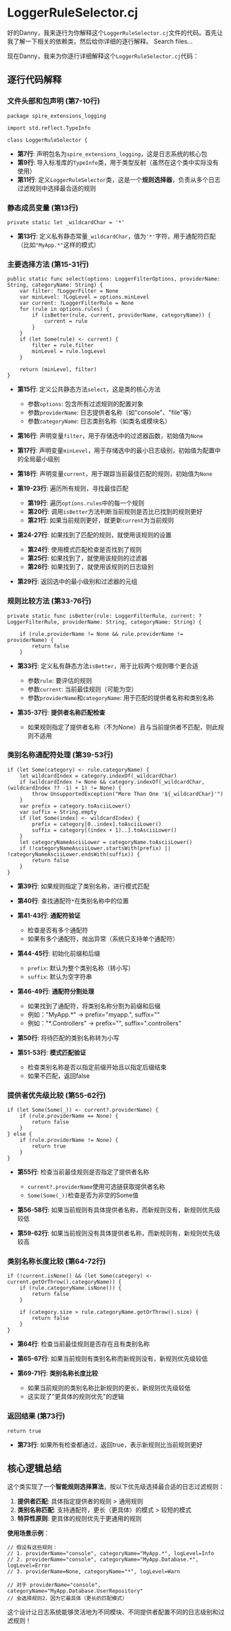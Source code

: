 # LoggerRuleSelector.cj

好的Danny，我来逐行为你解释这个`LoggerRuleSelector.cj`文件的代码。首先让我了解一下相关的依赖类，然后给你详细的逐行解释。
Search files...

现在Danny，我来为你逐行详细解释这个`LoggerRuleSelector.cj`代码：

## 逐行代码解释

### 文件头部和包声明 (第7-10行)
```7:10:src/LoggerRuleSelector.cj
package spire_extensions_logging

import std.reflect.TypeInfo

class LoggerRuleSelector {
```

- **第7行**: 声明包名为`spire_extensions_logging`，这是日志系统的核心包
- **第9行**: 导入标准库的`TypeInfo`类，用于类型反射（虽然在这个类中实际没有使用）
- **第11行**: 定义`LoggerRuleSelector`类，这是一个**规则选择器**，负责从多个日志过滤规则中选择最合适的规则

### 静态成员变量 (第13行)
```13:13:src/LoggerRuleSelector.cj
private static let _wildcardChar = '*'
```

- **第13行**: 定义私有静态常量`_wildcardChar`，值为`'*'`字符，用于通配符匹配（比如`"MyApp.*"`这样的模式）

### 主要选择方法 (第15-31行)
```15:31:src/LoggerRuleSelector.cj
public static func select(options: LoggerFilterOptions, providerName: String, categoryName: String) {
    var filter: ?LoggerFilter = None
    var minLevel: ?LogLevel = options.minLevel
    var current: ?LoggerFilterRule = None
    for (rule in options.rules) {
        if (isBetter(rule, current, providerName, categoryName)) {
            current = rule
        }
    }
    if (let Some(rule) <- current) {
        filter = rule.filter
        minLevel = rule.logLevel
    }

    return (minLevel, filter)
}
```

- **第15行**: 定义公共静态方法`select`，这是类的核心方法
  - 参数`options`: 包含所有过滤规则的配置对象
  - 参数`providerName`: 日志提供者名称（如"console"、"file"等）
  - 参数`categoryName`: 日志类别名称（如类名或模块名）

- **第16行**: 声明变量`filter`，用于存储选中的过滤器函数，初始值为`None`

- **第17行**: 声明变量`minLevel`，用于存储选中的最小日志级别，初始值为配置中的全局最小级别

- **第18行**: 声明变量`current`，用于跟踪当前最佳匹配的规则，初始值为`None`

- **第19-23行**: 遍历所有规则，寻找最佳匹配
  - **第19行**: 遍历`options.rules`中的每一个规则
  - **第20行**: 调用`isBetter`方法判断当前规则是否比已找到的规则更好
  - **第21行**: 如果当前规则更好，就更新`current`为当前规则

- **第24-27行**: 如果找到了匹配的规则，就使用该规则的设置
  - **第24行**: 使用模式匹配检查是否找到了规则
  - **第25行**: 如果找到了，就使用该规则的过滤器
  - **第26行**: 如果找到了，就使用该规则的日志级别

- **第29行**: 返回选中的最小级别和过滤器的元组

### 规则比较方法 (第33-76行)
```33:38:src/LoggerRuleSelector.cj
private static func isBetter(rule: LoggerFilterRule, current: ?LoggerFilterRule, providerName: String, categoryName: String) {

    if (rule.providerName != None && rule.providerName != providerName) {
        return false
    }
```

- **第33行**: 定义私有静态方法`isBetter`，用于比较两个规则哪个更合适
  - 参数`rule`: 要评估的规则
  - 参数`current`: 当前最佳规则（可能为空）
  - 参数`providerName`和`categoryName`: 用于匹配的提供者名称和类别名称

- **第35-37行**: **提供者名称匹配检查**
  - 如果规则指定了提供者名称（不为None）且与当前提供者不匹配，则此规则不适用

### 类别名称通配符处理 (第39-53行)
```39:53:src/LoggerRuleSelector.cj
if (let Some(category) <- rule.categoryName) {
    let wildcardIndex = category.indexOf(_wildcardChar)
    if (wildcardIndex != None && category.indexOf(_wildcardChar, (wildcardIndex ?? -1) + 1) != None) {
        throw UnsupportedException("More Than One '${_wildcardChar}'")
    }
    var prefix = category.toAsciiLower()
    var suffix = String.empty
    if (let Some(index) <- wildcardIndex) {
        prefix = category[0..index].toAsciiLower()
        suffix = category[(index + 1)..].toAsciiLower()
    }
    let categoryNameAsciiLower = categoryName.toAsciiLower()
    if (!categoryNameAsciiLower.startsWith(prefix) || !categoryNameAsciiLower.endsWith(suffix)) {
        return false
    }
}
```

- **第39行**: 如果规则指定了类别名称，进行模式匹配

- **第40行**: 查找通配符`*`在类别名称中的位置

- **第41-43行**: **通配符验证**
  - 检查是否有多个通配符
  - 如果有多个通配符，抛出异常（系统只支持单个通配符）

- **第44-45行**: 初始化前缀和后缀
  - `prefix`: 默认为整个类别名称（转小写）
  - `suffix`: 默认为空字符串

- **第46-49行**: **通配符分割处理**
  - 如果找到了通配符，将类别名称分割为前缀和后缀
  - 例如："MyApp.*" → prefix="myapp.", suffix=""
  - 例如："*.Controllers" → prefix="", suffix=".controllers"

- **第50行**: 将待匹配的类别名称转为小写

- **第51-53行**: **模式匹配验证**
  - 检查类别名称是否以指定前缀开始且以指定后缀结束
  - 如果不匹配，返回false

### 提供者优先级比较 (第55-62行)
```55:62:src/LoggerRuleSelector.cj
if (let Some(Some(_)) <- current?.providerName) {
    if (rule.providerName == None) {
        return false
    }
} else {
    if (rule.providerName != None) {
        return true
    }
}
```

- **第55行**: 检查当前最佳规则是否指定了提供者名称
  - `current?.providerName`使用可选链获取提供者名称
  - `Some(Some(_))`检查是否为非空的Some值

- **第56-58行**: 如果当前规则有具体提供者名称，而新规则没有，新规则优先级较低

- **第59-62行**: 如果当前规则没有具体提供者名称，而新规则有，新规则优先级较高

### 类别名称长度比较 (第64-72行)
```64:72:src/LoggerRuleSelector.cj
if (!current.isNone() && (let Some(category) <- current.getOrThrow().categoryName)) {
    if (rule.categoryName.isNone()) {
        return false
    }

    if (category.size > rule.categoryName.getOrThrow().size) {
        return false
    }
}
```

- **第64行**: 检查当前最佳规则是否存在且有类别名称

- **第65-67行**: 如果当前规则有类别名称而新规则没有，新规则优先级较低

- **第69-71行**: **类别名称长度比较**
  - 如果当前规则的类别名称比新规则的更长，新规则优先级较低
  - 这实现了"更具体的规则优先"的逻辑

### 返回结果 (第73行)
```73:73:src/LoggerRuleSelector.cj
return true
```

- **第73行**: 如果所有检查都通过，返回true，表示新规则比当前规则更好

## 核心逻辑总结

这个类实现了一个**智能规则选择算法**，按以下优先级选择最合适的日志过滤规则：

1. **提供者匹配**: 具体指定提供者的规则 > 通用规则
2. **类别名称匹配**: 支持通配符，更长（更具体）的模式 > 较短的模式  
3. **特异性原则**: 更具体的规则优先于更通用的规则

**使用场景示例**：
```cangjie
// 假设有这些规则：
// 1. providerName="console", categoryName="MyApp.*", logLevel=Info
// 2. providerName="console", categoryName="MyApp.Database.*", logLevel=Error  
// 3. providerName=None, categoryName="*", logLevel=Warn

// 对于 providerName="console", categoryName="MyApp.Database.UserRepository"
// 会选择规则2，因为它最具体（更长的匹配模式）
```

这个设计让日志系统能够灵活地为不同模块、不同提供者配置不同的日志级别和过滤规则！